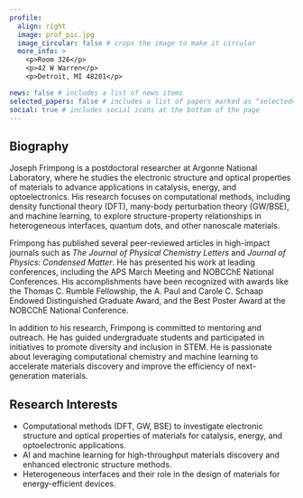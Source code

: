 ```yaml
---
profile:
  align: right
  image: prof_pic.jpg
  image_circular: false # crops the image to make it circular
  more_info: >
    <p>Room 326</p>
    <p>42 W Warren</p>
    <p>Detroit, MI 48201</p>

news: false # includes a list of news items
selected_papers: false # includes a list of papers marked as "selected={true}"
social: true # includes social icons at the bottom of the page
---
```


## Biography

Joseph Frimpong is a postdoctoral researcher at Argonne National Laboratory, where he studies the electronic structure and optical properties of materials to advance applications in catalysis, energy, and optoelectronics. His research focuses on computational methods, including density functional theory (DFT), many-body perturbation theory (GW/BSE), and machine learning, to explore structure-property relationships in heterogeneous interfaces, quantum dots, and other nanoscale materials.

Frimpong has published several peer-reviewed articles in high-impact journals such as *The Journal of Physical Chemistry Letters* and *Journal of Physics: Condensed Matter*. He has presented his work at leading conferences, including the APS March Meeting and NOBCChE National Conferences. His accomplishments have been recognized with awards like the Thomas C. Rumble Fellowship, the A. Paul and Carole C. Schaap Endowed Distinguished Graduate Award, and the Best Poster Award at the NOBCChE National Conference.

In addition to his research, Frimpong is committed to mentoring and outreach. He has guided undergraduate students and participated in initiatives to promote diversity and inclusion in STEM. He is passionate about leveraging computational chemistry and machine learning to accelerate materials discovery and improve the efficiency of next-generation materials.

## Research Interests

- Computational methods (DFT, GW, BSE) to investigate electronic structure and optical properties of materials for catalysis, energy, and optoelectronic applications.
- AI and machine learning for high-throughput materials discovery and enhanced electronic structure methods.
- Heterogeneous interfaces and their role in the design of materials for energy-efficient devices.

